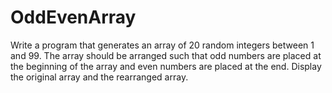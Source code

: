 # OddEvenArray
Write a program that generates an array of 20 random integers between 1 and 99. The array should be arranged such that odd numbers are placed at the beginning of the array and even numbers are placed at the end. Display the original array and the rearranged array.
